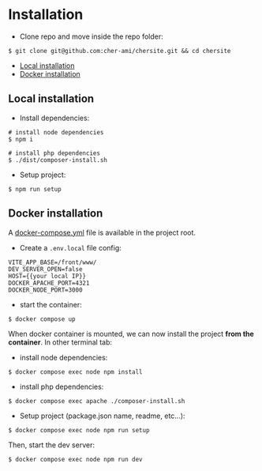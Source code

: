 # <a name="Installation"></a>Installation

- Clone repo and move inside the repo folder:

```shell script
$ git clone git@github.com:cher-ami/chersite.git && cd chersite
```

- [Local installation](#LocalInstallation)
- [Docker installation](#DockerInstallation)

## <a name="LocalInstallation"></a>Local installation

- Install dependencies:

```shell script
# install node dependencies
$ npm i

# install php dependencies
$ ./dist/composer-install.sh
```

- Setup project:

```shell script
$ npm run setup
```

## <a name="DockerInstallation"></a>Docker installation

A [docker-compose.yml](docker-compose.yml) file is available in the project root.

- Create a `.env.local` file config:

```dotenv
VITE_APP_BASE=/front/www/
DEV_SERVER_OPEN=false
HOST={{your local IP}}
DOCKER_APACHE_PORT=4321
DOCKER_NODE_PORT=3000
```

- start the container:

```shell
$ docker compose up
```

When docker container is mounted, we can now install the project **from the container**.
In other terminal tab:

- install node dependencies:

```shell
$ docker compose exec node npm install
```

- install php dependencies:

```shell
$ docker compose exec apache ./composer-install.sh
```

- Setup project (package.json name, readme, etc...):

```shell
$ docker compose exec node npm run setup
```

Then, start the dev server:

```shell
$ docker compose exec node npm run dev
```
